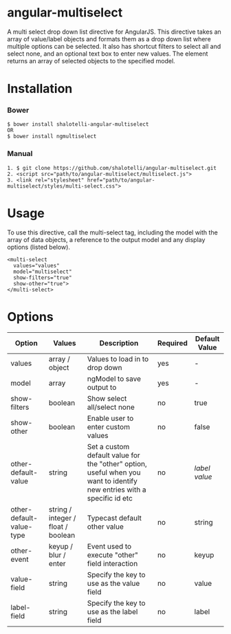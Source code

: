 angular-multiselect
===================

A multi select drop down list directive for AngularJS. This directive takes an array of value/label objects and formats them as a drop down list where multiple options can be selected. It also has shortcut filters to select all and select none, and an optional text box to enter new values. The element returns an array of selected objects to the specified model.

# Installation

### Bower
```
$ bower install shalotelli-angular-multiselect
OR
$ bower install ngmultiselect
```

### Manual
```
1. $ git clone https://github.com/shalotelli/angular-multiselect.git
2. <script src="path/to/angular-multiselect/multiselect.js">
3. <link rel="stylesheet" href="path/to/angular-multiselect/styles/multi-select.css">
```

# Usage

To use this directive, call the multi-select tag, including the model with the array of data objects, a reference to the output model and any display options (listed below).

```
<multi-select
  values="values"
  model="multiselect"
  show-filters="true"
  show-other="true">
</multi-select>
```

# Options

| Option | Values | Description | Required | Default Value |
|--------|--------|-------------|----------|---------------|
| values | array / object | Values to load in to drop down | yes | - |
| model | array | ngModel to save output to | yes | - |
| show-filters | boolean | Show select all/select none | no | true |
| show-other | boolean | Enable user to enter custom values | no | false |
| other-default-value | string | Set a custom default value for the "other" option, useful when you want to identify new entries with a specific id etc | no | _label value_ |
| other-default-value-type | string / integer / float / boolean | Typecast default other value | no | string |
| other-event | keyup / blur / enter | Event used to execute "other" field interaction | no | keyup |
| value-field | string | Specify the key to use as the value field | no | value |
| label-field | string | Specify the key to use as the label field | no | label |
